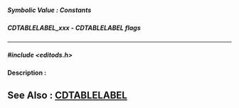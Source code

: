 ##### Symbolic Value : Constants
##### CDTABLELABEL_xxx - CDTABLELABEL flags
---
##### #include <editods.h>
**Description :**

**See Also :**
[CDTABLELABEL](D:/md_files/CDTABLELABEL.md)
---
